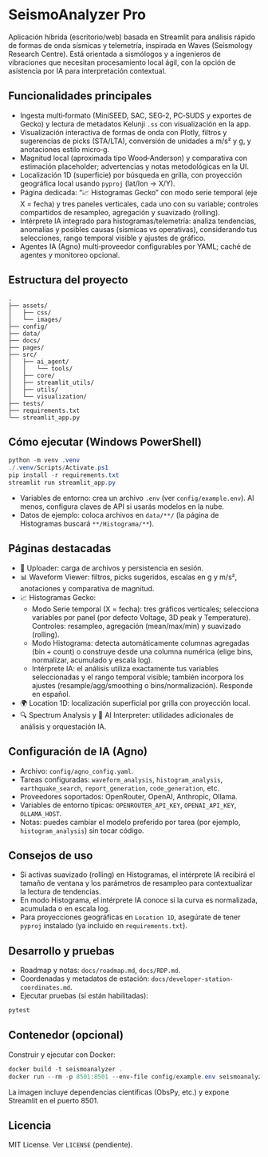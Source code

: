 # SeismoAnalyzer Pro

Aplicación híbrida (escritorio/web) basada en Streamlit para análisis rápido de formas de onda sísmicas y telemetría, inspirada en Waves (Seismology Research Centre). Está orientada a sismólogos y a ingenieros de vibraciones que necesitan procesamiento local ágil, con la opción de asistencia por IA para interpretación contextual.

## Funcionalidades principales

- Ingesta multi‑formato (MiniSEED, SAC, SEG‑2, PC‑SUDS y exportes de Gecko) y lectura de metadatos Kelunji `.ss` con visualización en la app.
- Visualización interactiva de formas de onda con Plotly, filtros y sugerencias de picks (STA/LTA), conversión de unidades a m/s² y g, y anotaciones estilo micro‑g.
- Magnitud local (aproximada tipo Wood‑Anderson) y comparativa con estimación placeholder; advertencias y notas metodológicas en la UI.
- Localización 1D (superficie) por búsqueda en grilla, con proyección geográfica local usando `pyproj` (lat/lon → X/Y).
- Página dedicada: “📈 Histogramas Gecko” con modo serie temporal (eje X = fecha) y tres paneles verticales, cada uno con su variable; controles compartidos de resampleo, agregación y suavizado (rolling).
- Intérprete IA integrado para histogramas/telemetría: analiza tendencias, anomalías y posibles causas (sísmicas vs operativas), considerando tus selecciones, rango temporal visible y ajustes de gráfico.
- Agentes IA (Agno) multi‑proveedor configurables por YAML; caché de agentes y monitoreo opcional.

## Estructura del proyecto

```text
.
├── assets/
│   ├── css/
│   └── images/
├── config/
├── data/
├── docs/
├── pages/
├── src/
│   ├── ai_agent/
│   │   └── tools/
│   ├── core/
│   ├── streamlit_utils/
│   ├── utils/
│   └── visualization/
├── tests/
├── requirements.txt
└── streamlit_app.py
```

## Cómo ejecutar (Windows PowerShell)

```powershell
python -m venv .venv
./.venv/Scripts/Activate.ps1
pip install -r requirements.txt
streamlit run streamlit_app.py
```

- Variables de entorno: crea un archivo `.env` (ver `config/example.env`). Al menos, configura claves de API si usarás modelos en la nube.
- Datos de ejemplo: coloca archivos en `data/**/` (la página de Histogramas buscará `**/Histograma/**`).

## Páginas destacadas

- 📁 Uploader: carga de archivos y persistencia en sesión.
- 📊 Waveform Viewer: filtros, picks sugeridos, escalas en g y m/s², anotaciones y comparativa de magnitud.
- 📈 Histogramas Gecko:
  - Modo Serie temporal (X = fecha): tres gráficos verticales; selecciona variables por panel (por defecto Voltage, 3D peak y Temperature). Controles: resampleo, agregación (mean/max/min) y suavizado (rolling).
  - Modo Histograma: detecta automáticamente columnas agregadas (bin + count) o construye desde una columna numérica (elige bins, normalizar, acumulado y escala log).
  - Intérprete IA: el análisis utiliza exactamente tus variables seleccionadas y el rango temporal visible; también incorpora los ajustes (resample/agg/smoothing o bins/normalización). Responde en español.
- 🌍 Location 1D: localización superficial por grilla con proyección local.
- 🔍 Spectrum Analysis y 🤖 AI Interpreter: utilidades adicionales de análisis y orquestación IA.

## Configuración de IA (Agno)

- Archivo: `config/agno_config.yaml`.
- Tareas configuradas: `waveform_analysis`, `histogram_analysis`, `earthquake_search`, `report_generation`, `code_generation`, etc.
- Proveedores soportados: OpenRouter, OpenAI, Anthropic, Ollama.
- Variables de entorno típicas: `OPENROUTER_API_KEY`, `OPENAI_API_KEY`, `OLLAMA_HOST`.
- Notas: puedes cambiar el modelo preferido por tarea (por ejemplo, `histogram_analysis`) sin tocar código.

## Consejos de uso

- Si activas suavizado (rolling) en Histogramas, el intérprete IA recibirá el tamaño de ventana y los parámetros de resampleo para contextualizar la lectura de tendencias.
- En modo Histograma, el intérprete IA conoce si la curva es normalizada, acumulada o en escala log.
- Para proyecciones geográficas en `Location 1D`, asegúrate de tener `pyproj` instalado (ya incluido en `requirements.txt`).

## Desarrollo y pruebas

- Roadmap y notas: `docs/roadmap.md`, `docs/RDP.md`.
- Coordenadas y metadatos de estación: `docs/developer-station-coordinates.md`.
- Ejecutar pruebas (si están habilitadas):

```powershell
pytest
```

## Contenedor (opcional)

Construir y ejecutar con Docker:

```powershell
docker build -t seismoanalyzer .
docker run --rm -p 8501:8501 --env-file config/example.env seismoanalyzer
```

La imagen incluye dependencias científicas (ObsPy, etc.) y expone Streamlit en el puerto 8501.

## Licencia

MIT License. Ver `LICENSE` (pendiente).
